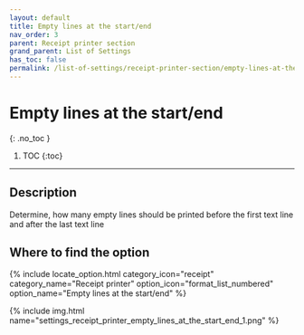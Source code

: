 ```yaml
---
layout: default
title: Empty lines at the start/end
nav_order: 3
parent: Receipt printer section
grand_parent: List of Settings
has_toc: false
permalink: /list-of-settings/receipt-printer-section/empty-lines-at-the-start-end
---
```


# Empty lines at the start/end
{: .no_toc }

1. TOC
{:toc}

---

## Description
Determine, how many empty lines should be printed before the first text line and after the last text line

## Where to find the option
{% include locate_option.html category_icon="receipt" category_name="Receipt printer" option_icon="format_list_numbered" option_name="Empty lines at the start/end" %}

{% include img.html name="settings_receipt_printer_empty_lines_at_the_start_end_1.png" %}
